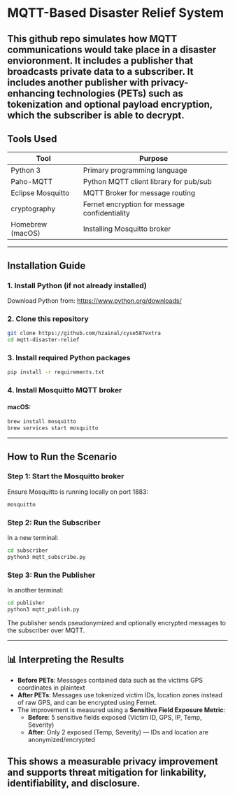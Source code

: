 
# MQTT-Based Disaster Relief System

This github repo simulates how MQTT communications would take place in a disaster envioronment. It includes a publisher that broadcasts private data to a subscriber. It includes another publisher with privacy-enhancing technologies (PETs) such as tokenization and optional payload encryption, which the subscriber is able to decrypt.
---

## Tools Used

| Tool              | Purpose                                      |
|------------------|----------------------------------------------|
| Python 3         | Primary programming language                 |
| Paho-MQTT        | Python MQTT client library for pub/sub       |
| Eclipse Mosquitto| MQTT Broker for message routing              |
| cryptography     | Fernet encryption for message confidentiality|
| Homebrew (macOS) | Installing Mosquitto broker                  |

---

## Installation Guide

### 1. Install Python (if not already installed)
Download Python from: https://www.python.org/downloads/

### 2. Clone this repository
```bash
git clone https://github.com/hzainal/cyse587extra
cd mqtt-disaster-relief
```

### 3. Install required Python packages
```bash
pip install -r requirements.txt
```


### 4. Install Mosquitto MQTT broker

#### macOS:
```bash
brew install mosquitto
brew services start mosquitto
```


---

## How to Run the Scenario

### Step 1: Start the Mosquitto broker
Ensure Mosquitto is running locally on port 1883:
```bash
mosquitto
```

### Step 2: Run the Subscriber
In a new terminal:
```bash
cd subscriber
python3 mqtt_subscribe.py
```

### Step 3: Run the Publisher
In another terminal:
```bash
cd publisher
python3 mqtt_publish.py
```

The publisher sends pseudonymized and optionally encrypted messages to the subscriber over MQTT.

---

## 📊 Interpreting the Results

- **Before PETs**: Messages contained data such as the victims GPS coordinates in plaintext
- **After PETs**: Messages use tokenized victim IDs, location zones instead of raw GPS, and can be encrypted using Fernet.
- The improvement is measured using a **Sensitive Field Exposure Metric**:
  - **Before**: 5 sensitive fields exposed (Victim ID, GPS, IP, Temp, Severity)
  - **After**: Only 2 exposed (Temp, Severity) — IDs and location are anonymized/encrypted

This shows a measurable privacy improvement and supports threat mitigation for linkability, identifiability, and disclosure.
---



